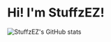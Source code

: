 # Hi! I'm StuffzEZ!
![StuffzEZ's GitHub stats](https://github-readme-stats.vercel.app/api?username=StuffzEZ&theme=radical)
